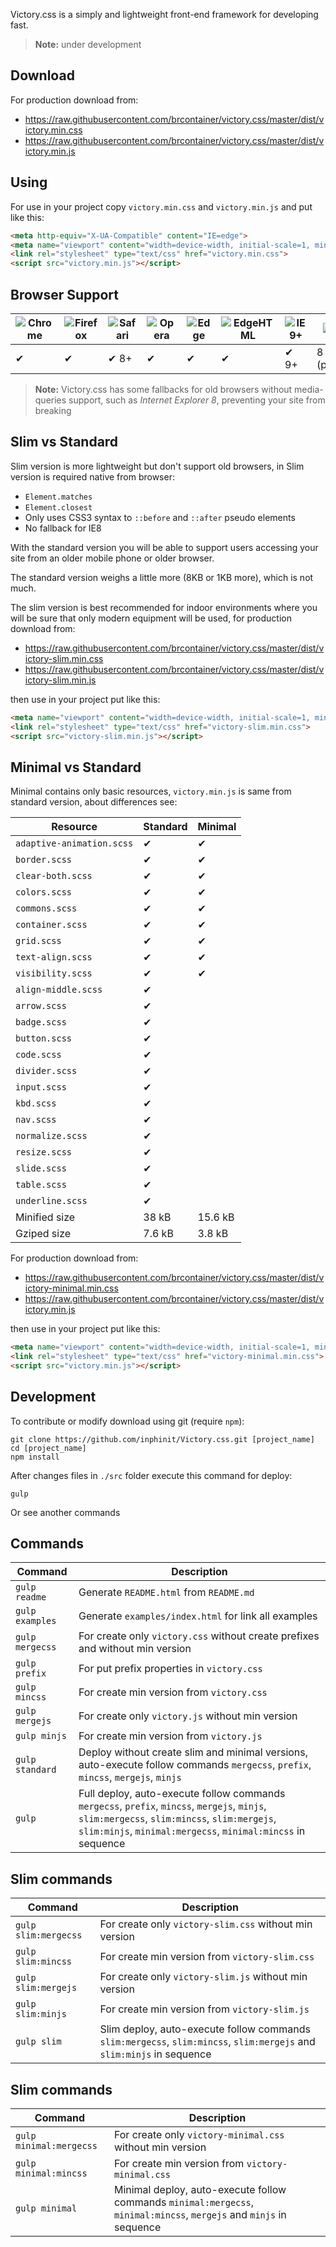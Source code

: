 Victory.css is a simply and lightweight front-end framework for developing fast.

> **Note:** under development

## Download

For production download from:

- https://raw.githubusercontent.com/brcontainer/victory.css/master/dist/victory.min.css
- https://raw.githubusercontent.com/brcontainer/victory.css/master/dist/victory.min.js

## Using

For use in your project copy `victory.min.css` and `victory.min.js` and put like this:

```html
<meta http-equiv="X-UA-Compatible" content="IE=edge">
<meta name="viewport" content="width=device-width, initial-scale=1, minimum-scale=1, maximum-scale=1, user-scalable=0">
<link rel="stylesheet" type="text/css" href="victory.min.css">
<script src="victory.min.js"></script>
```

## Browser Support

![Chrome][1] | ![Firefox][2] | ![Safari][3] | ![Opera][4] | ![Edge][5] | ![EdgeHTML][6] | ![IE9+][7] | ![IE8][8]
--- | --- | --- | --- | --- | --- | --- | ---
✔ | ✔ | ✔ 8+ | ✔ | ✔ | ✔ | ✔ 9+ | 8 (partial)

> **Note:** Victory.css has some fallbacks for old browsers without media-queries support, such as *Internet Explorer 8*, preventing your site from breaking

## Slim vs Standard

Slim version is more lightweight but don't support old browsers, in Slim version is required native from browser:

- `Element.matches`
- `Element.closest`
- Only uses CSS3 syntax to `::before` and `::after` pseudo elements
- No fallback for IE8

With the standard version you will be able to support users accessing your site from an older mobile phone or older browser.

The standard version weighs a little more (8KB or 1KB more), which is not much.

The slim version is best recommended for indoor environments where you will be sure that only modern equipment will be used, for production download from:

- https://raw.githubusercontent.com/brcontainer/victory.css/master/dist/victory-slim.min.css
- https://raw.githubusercontent.com/brcontainer/victory.css/master/dist/victory-slim.min.js

then use in your project put like this:

```html
<meta name="viewport" content="width=device-width, initial-scale=1, minimum-scale=1, maximum-scale=1, user-scalable=0">
<link rel="stylesheet" type="text/css" href="victory-slim.min.css">
<script src="victory-slim.min.js"></script>
```

## Minimal vs Standard

Minimal contains only basic resources, `victory.min.js` is same from standard version, about differences see:

Resource | Standard | Minimal
--- | --- | ---
`adaptive-animation.scss` | ✔ | ✔
`border.scss` | ✔ |✔
`clear-both.scss` | ✔ | ✔
`colors.scss` | ✔ | ✔
`commons.scss` | ✔ | ✔
`container.scss` | ✔ | ✔
`grid.scss` | ✔ | ✔
`text-align.scss` | ✔ | ✔
`visibility.scss` | ✔ | ✔
`align-middle.scss` | ✔
`arrow.scss` | ✔
`badge.scss` | ✔
`button.scss` | ✔
`code.scss` | ✔
`divider.scss` | ✔
`input.scss` | ✔
`kbd.scss` | ✔
`nav.scss` | ✔
`normalize.scss` | ✔
`resize.scss` | ✔
`slide.scss` | ✔
`table.scss` | ✔
`underline.scss` | ✔
Minified size  | 38 kB | 15.6 kB
Gziped size | 7.6 kB | 3.8 kB

For production download from:

- https://raw.githubusercontent.com/brcontainer/victory.css/master/dist/victory-minimal.min.css
- https://raw.githubusercontent.com/brcontainer/victory.css/master/dist/victory.min.js

then use in your project put like this:

```html
<meta name="viewport" content="width=device-width, initial-scale=1, minimum-scale=1, maximum-scale=1, user-scalable=0">
<link rel="stylesheet" type="text/css" href="victory-minimal.min.css">
<script src="victory.min.js"></script>
```

## Development

To contribute or modify download using git (require `npm`):

```
git clone https://github.com/inphinit/Victory.css.git [project_name]
cd [project_name]
npm install
```

After changes files in `./src` folder execute this command for deploy:

```
gulp
```

Or see another commands

## Commands

Command | Description
---|---
`gulp readme` | Generate `README.html` from `README.md`
`gulp examples` | Generate `examples/index.html` for link all examples
`gulp mergecss` | For create only `victory.css` without create prefixes and without min version
`gulp prefix` | For put prefix properties in `victory.css`
`gulp mincss` | For create min version from `victory.css`
`gulp mergejs` | For create only `victory.js` without min version
`gulp minjs` | For create min version from `victory.js`
`gulp standard` | Deploy without create slim and minimal versions, auto-execute follow commands `mergecss`, `prefix`, `mincss`, `mergejs`, `minjs`
`gulp` | Full deploy, auto-execute follow commands `mergecss`, `prefix`, `mincss`, `mergejs`, `minjs`, `slim:mergecss`, `slim:mincss`, `slim:mergejs`, `slim:minjs`, `minimal:mergecss`, `minimal:mincss` in sequence

## Slim commands

Command | Description
---|---
`gulp slim:mergecss` | For create only `victory-slim.css` without min version
`gulp slim:mincss` | For create min version from `victory-slim.css`
`gulp slim:mergejs` | For create only `victory-slim.js` without min version
`gulp slim:minjs` | For create min version from `victory-slim.js`
`gulp slim` | Slim deploy, auto-execute follow commands `slim:mergecss`, `slim:mincss`, `slim:mergejs` and `slim:minjs` in sequence

## Slim commands

Command | Description
---|---
`gulp minimal:mergecss` | For create only `victory-minimal.css` without min version
`gulp minimal:mincss` | For create min version from `victory-minimal.css`
`gulp minimal` | Minimal deploy, auto-execute follow commands `minimal:mergecss`, `minimal:mincss`, `mergejs` and `minjs` in sequence


[1]: https://raw.github.com/alrra/browser-logos/master/src/chrome/chrome_48x48.png
[2]: https://raw.github.com/alrra/browser-logos/master/src/firefox/firefox_48x48.png
[3]: https://raw.github.com/alrra/browser-logos/master/src/safari/safari_48x48.png
[4]: https://raw.github.com/alrra/browser-logos/master/src/opera/opera_48x48.png
[5]: https://raw.github.com/alrra/browser-logos/master/src/edge/edge_48x48.png
[6]: https://raw.github.com/alrra/browser-logos/master/src/archive/edge_12-18/edge_12-18_48x48.png
[7]: https://raw.github.com/alrra/browser-logos/master/src/archive/internet-explorer_9-11/internet-explorer_9-11_48x48.png
[8]: https://raw.github.com/alrra/browser-logos/master/src/archive/internet-explorer_7-8/internet-explorer_7-8_48x48.png
